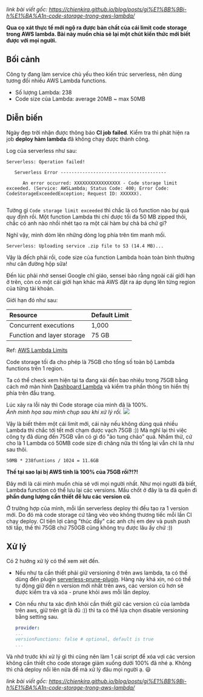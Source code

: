 *link bài viết gốc: https://chienkira.github.io/blog/posts/gi%E1%BB%9Bi-h%E1%BA%A1n-code-storage-trong-aws-lambda/*

**Qua cọ xát thực tế mới ngộ ra được bản chất của cái limit code storage trong AWS lambda. Bài này muốn chia sẻ lại một chút kiến thức mới biết được với mọi người.**

## Bối cảnh
Công ty đang làm service chủ yếu theo kiến trúc serverless, nên dùng tương đối nhiều AWS Lambda functions.

- Số lượng Lambda: 238
- Code size của Lambda: average 20MB ~ max 50MB

## Diễn biến
Ngày đẹp trời nhận được thông báo **CI job failed**.
Kiểm tra thì phát hiện ra job **deploy hàm lambda** đã không chạy được thành công.

Log của serverless như sau:
```
Serverless: Operation failed!
 
   Serverless Error ---------------------------------------
    
      An error occurred: XXXXXXXXXXXXXXXXX - Code storage limit exceeded. (Service: AWSLambda; Status Code: 400; Error Code: CodeStorageExceededException; Request ID: XXXXXX).
       
```
Tưởng gì `Code storage limit exceeded` thì chắc là có function nào bự quá quy định rồi.
Một function Lambda thì chỉ được tối đa 50 MB zipped thôi, chắc có anh nào nhồi nhét tạo ra một cái hàm bự chà bá chứ gì?

Nghĩ vậy, mình dòm lên những dòng log phía trên tìm manh mối.
```
Serverless: Uploading service .zip file to S3 (14.4 MB)...
```
Vậy là đếch phải rồi, code size của function Lambda hoàn toàn bình thường như cân đường hộp sữa!

Đến lúc phải nhờ sensei Google chỉ giáo, sensei bảo rằng ngoài cái giới hạn ở trên, còn có một cái giới hạn khác mà AWS đặt ra áp dụng lên từng region của từng tài khoản.

Giới hạn đó như sau:

| Resource                                        | Default Limit |
| :---------------------------------------------- | :------------ |
| Concurrent executions                           | 1,000         |
| Function and layer storage                      | 75 GB         |
Ref: [AWS Lambda Limits](https://docs.aws.amazon.com/lambda/latest/dg/limits.html)

Code storage tối đa cho phép là 75GB cho tổng số toàn bộ Lambda functions trên 1 region.

Ta có thể check xem hiện tại ta đang xài đến bao nhiêu trong 75GB bằng cách mở màn hình [Dashboard Lambda](https://ap-northeast-1.console.aws.amazon.com/lambda/home?region=ap-northeast-1#/) và kiểm tra phần thông tin hiển thị phía trên đầu trang.

Lúc xảy ra lỗi này thì Code storage của mình đã là 100%.  
*Ảnh minh họa sau mình chụp sau khi xử lý rồi.*
![](https://chienkira.github.io/blog/images/lambda_dashboard_limits.png)

Vậy là biết thêm một cái limit mới, cái này nếu không dùng quá nhiều Lambda thì chắc tới tết mới chạm được vạch 75GB :)) Mà nghĩ lại thì việc công ty đã dùng đến 75GB vẫn có gì đó "ảo tung chảo" quá.
Nhẩm thử, cứ cho là 1 Lambda có 50MB code size đi chăng nữa thì tổng lại vẫn chỉ là như sau thôi.
```
50MB * 238funtions / 1024 = 11.6GB
```

**Thế tại sao lại bị AWS tính là 100% của 75GB rồi?!?!**

Đây mới là cái mình muốn chia sẻ với mọi người nhất.
Như mọi người đã biết, Lambda function có thể lưu lại các versions.
Mấu chốt ở đây là ta đã quên đi **phần dung lượng cần thiết để lưu các version cũ**.

Ở trường hợp của mình, mỗi lần serverless deploy thì đều tạo ra 1 version mới. Do đó mà code storage cứ tăng vèo vèo không thương tiếc mỗi lần CI chạy deploy. CI tiện lợi càng "thúc đẩy" các anh chị em dev và push push tới tấp, thế thì 75GB chứ 750GB cũng không trụ được lâu ấy chứ :))

## Xử lý
Có 2 hướng xử lý có thể xem xét đến.

- Nếu như ta cần thiết phải giữ versioning ở trên aws lambda, ta có thể dùng đến plugin [serverless-prune-plugin](https://www.npmjs.com/package/serverless-prune-plugin). Hàng này khá xịn, nó có thể tự động giữ đến n version mới nhất trên aws, các version cũ hơn sẽ được kiểm tra và xóa - prune khỏi aws mỗi lần deploy.

- Còn nếu như ta xác định khỏi cần thiết giữ các version cũ của lambda trên aws, giữ trên git là đủ :)) thì ta có thể lựa chọn disable versioning bằng setting sau.

   ```yaml
   provider:
   ...
   versionFunctions: false # optional, default is true
   ...
   ```

Và nhớ trước khi xử lý gì thì cũng nên làm 1 cái script để xóa vợi các version không cần thiết cho code storage giảm xuống dưới 100% đã nhé ạ. Không thì chả deploy nổi lên nữa để mà xử lý đâu mọi người ạ. :smiley:

*link bài viết gốc: https://chienkira.github.io/blog/posts/gi%E1%BB%9Bi-h%E1%BA%A1n-code-storage-trong-aws-lambda/*